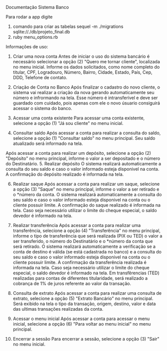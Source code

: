 Documentação Sistema Banco

Para rodar a app digite 
1. comando para criar as tabelas sequel -m ./migrations sqlite://./db/projeto_final.db
2. ruby menu_options.rb

Informações de uso:

1. Criar uma nova conta
Antes de iniciar o uso do sistema bancário é necessário selecionar a opção (2) "Quero me tornar cliente", localizada no menu inicial.
Informe os dados solicitados, como nome completo do titular, CPF, Logradouro, Número, Bairro, Cidade, Estado, País, Cep, DDD, Telefone de contato.

2. Criação de Conta no Banco
Após finalizar o cadastro do novo cliente, o sistema vai realizar a criação da nova gerando automaticamente seu número e infrormando na tela.
Esse número é intransferível e deve ser guardado com cuidado, pois apenas com ele o novo úsuario consiguirá acessar o sistema do banco.

3. Acessar uma conta existente
Para acessar uma conta existente, selecione a opção (1) "Já sou cliente" no menu inicial.

4. Consultar saldo
Após acessar a conta para realizar a consulta do saldo, selecione a opção (1) "Consultar saldo" no menu principal.
Seu saldo atualizado será informado na tela.

Após acessar a conta para realizar um depósito, selecione a opção (2) "Depósito" no menu principal, informe o valor a ser depositado e o número do Destinatário.
5. Realizar depósito
O sistema realizará automaticamente a consulta do seu saldo e caso o valor informado esteja disponivel na conta. A confirmação do depósito realizado é informada na tela.

6. Realizar saque
Após acessar a conta para realizar um saque, selecione a opção (3) "Saque" no menu principal, informe o valor a ser retirado e o *número da conta.
O sistema realizará automaticamente a consulta do seu saldo e caso o valor informado esteja disponivel na conta ou o cliente possuir limite. A confirmação do saque realizado é informada na tela.
Caso seja necessário utilizar o limite do cheque especial, o saldo devedor é informado na tela.

7. Realizar transferência
Após acessar a conta para realizar uma transferência, selecione a opção (4) "Transferência" no menu principal, informe o tipo de transferência que será realizada (PIX ou TED) o valor a ser transferido,
o número do Destinatário e o *número da conta que será retirado.
O sistema realizará automaticamente a verificação se a conta de destino é válida (se está cadastrada no banco) e a consulta do seu saldo e caso o valor informado esteja disponivel na conta ou o cliente possuir limite.
A confirmação da transferência realizada é informada na tela.
Caso seja necessário utilizar o limite do cheque especial, o saldo devedor é informado na tela.
Em transfêrencias (TED) realizadas para contas de diferentes titularidade, será realizado a cobrança de 1% de juros referente ao valor da transação.

8. Consulta de extrato
Após acessar a conta para realizar uma consulta de extrato, selecione a opção (5) "Extrato Bancário" no menu principal. Será exibido na tela o tipo da transação,
origem, destino, valor e data das ultimas transações realizadas da conta.

9. Acessar o menu inicial
Após acessar a conta para acessar o menu inicial, selecione a opção (6) "Para voltar ao menu inicial" no menu principal.

10. Encerrar a sessão
Para encerrar a sessão, selecione a opção (3) "Sair" no menu inicial.

